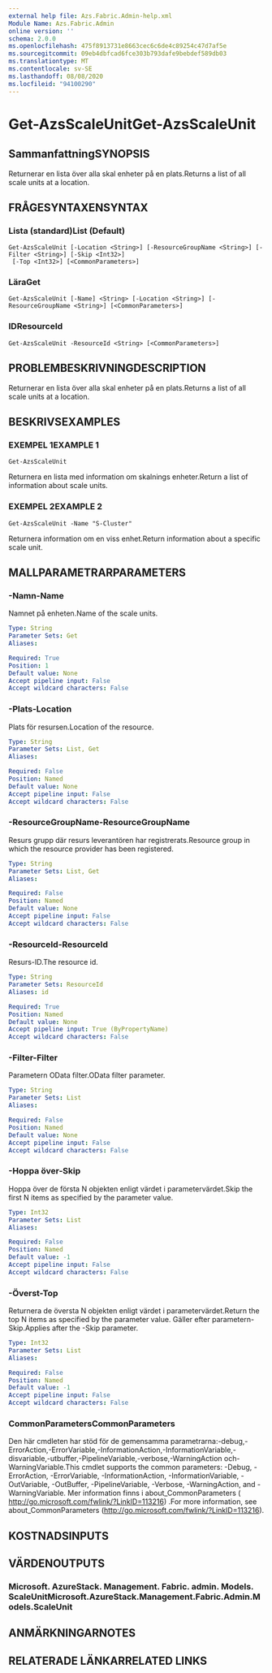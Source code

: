 ```yaml
---
external help file: Azs.Fabric.Admin-help.xml
Module Name: Azs.Fabric.Admin
online version: ''
schema: 2.0.0
ms.openlocfilehash: 475f8913731e8663cec6c6de4c89254c47d7af5e
ms.sourcegitcommit: 09eb4dbfcad6fce303b793dafe9bebdef589db03
ms.translationtype: MT
ms.contentlocale: sv-SE
ms.lasthandoff: 08/08/2020
ms.locfileid: "94100290"
---
```

# <span data-ttu-id="bf794-101">Get-AzsScaleUnit</span><span class="sxs-lookup"><span data-stu-id="bf794-101">Get-AzsScaleUnit</span></span>

## <span data-ttu-id="bf794-102">Sammanfattning</span><span class="sxs-lookup"><span data-stu-id="bf794-102">SYNOPSIS</span></span>
<span data-ttu-id="bf794-103">Returnerar en lista över alla skal enheter på en plats.</span><span class="sxs-lookup"><span data-stu-id="bf794-103">Returns a list of all scale units at a location.</span></span>

## <span data-ttu-id="bf794-104">FRÅGESYNTAXEN</span><span class="sxs-lookup"><span data-stu-id="bf794-104">SYNTAX</span></span>

### <span data-ttu-id="bf794-105">Lista (standard)</span><span class="sxs-lookup"><span data-stu-id="bf794-105">List (Default)</span></span>
```
Get-AzsScaleUnit [-Location <String>] [-ResourceGroupName <String>] [-Filter <String>] [-Skip <Int32>]
 [-Top <Int32>] [<CommonParameters>]
```

### <span data-ttu-id="bf794-106">Lära</span><span class="sxs-lookup"><span data-stu-id="bf794-106">Get</span></span>
```
Get-AzsScaleUnit [-Name] <String> [-Location <String>] [-ResourceGroupName <String>] [<CommonParameters>]
```

### <span data-ttu-id="bf794-107">ID</span><span class="sxs-lookup"><span data-stu-id="bf794-107">ResourceId</span></span>
```
Get-AzsScaleUnit -ResourceId <String> [<CommonParameters>]
```

## <span data-ttu-id="bf794-108">PROBLEMBESKRIVNING</span><span class="sxs-lookup"><span data-stu-id="bf794-108">DESCRIPTION</span></span>
<span data-ttu-id="bf794-109">Returnerar en lista över alla skal enheter på en plats.</span><span class="sxs-lookup"><span data-stu-id="bf794-109">Returns a list of all scale units at a location.</span></span>

## <span data-ttu-id="bf794-110">BESKRIVS</span><span class="sxs-lookup"><span data-stu-id="bf794-110">EXAMPLES</span></span>

### <span data-ttu-id="bf794-111">EXEMPEL 1</span><span class="sxs-lookup"><span data-stu-id="bf794-111">EXAMPLE 1</span></span>
```
Get-AzsScaleUnit
```

<span data-ttu-id="bf794-112">Returnera en lista med information om skalnings enheter.</span><span class="sxs-lookup"><span data-stu-id="bf794-112">Return a list of information about scale units.</span></span>

### <span data-ttu-id="bf794-113">EXEMPEL 2</span><span class="sxs-lookup"><span data-stu-id="bf794-113">EXAMPLE 2</span></span>
```
Get-AzsScaleUnit -Name "S-Cluster"
```

<span data-ttu-id="bf794-114">Returnera information om en viss enhet.</span><span class="sxs-lookup"><span data-stu-id="bf794-114">Return information about a specific scale unit.</span></span>

## <span data-ttu-id="bf794-115">MALLPARAMETRAR</span><span class="sxs-lookup"><span data-stu-id="bf794-115">PARAMETERS</span></span>

### <span data-ttu-id="bf794-116">-Namn</span><span class="sxs-lookup"><span data-stu-id="bf794-116">-Name</span></span>
<span data-ttu-id="bf794-117">Namnet på enheten.</span><span class="sxs-lookup"><span data-stu-id="bf794-117">Name of the scale units.</span></span>

```yaml
Type: String
Parameter Sets: Get
Aliases:

Required: True
Position: 1
Default value: None
Accept pipeline input: False
Accept wildcard characters: False
```

### <span data-ttu-id="bf794-118">-Plats</span><span class="sxs-lookup"><span data-stu-id="bf794-118">-Location</span></span>
<span data-ttu-id="bf794-119">Plats för resursen.</span><span class="sxs-lookup"><span data-stu-id="bf794-119">Location of the resource.</span></span>

```yaml
Type: String
Parameter Sets: List, Get
Aliases:

Required: False
Position: Named
Default value: None
Accept pipeline input: False
Accept wildcard characters: False
```

### <span data-ttu-id="bf794-120">-ResourceGroupName</span><span class="sxs-lookup"><span data-stu-id="bf794-120">-ResourceGroupName</span></span>
<span data-ttu-id="bf794-121">Resurs grupp där resurs leverantören har registrerats.</span><span class="sxs-lookup"><span data-stu-id="bf794-121">Resource group in which the resource provider has been registered.</span></span>

```yaml
Type: String
Parameter Sets: List, Get
Aliases:

Required: False
Position: Named
Default value: None
Accept pipeline input: False
Accept wildcard characters: False
```

### <span data-ttu-id="bf794-122">-ResourceId</span><span class="sxs-lookup"><span data-stu-id="bf794-122">-ResourceId</span></span>
<span data-ttu-id="bf794-123">Resurs-ID.</span><span class="sxs-lookup"><span data-stu-id="bf794-123">The resource id.</span></span>

```yaml
Type: String
Parameter Sets: ResourceId
Aliases: id

Required: True
Position: Named
Default value: None
Accept pipeline input: True (ByPropertyName)
Accept wildcard characters: False
```

### <span data-ttu-id="bf794-124">-Filter</span><span class="sxs-lookup"><span data-stu-id="bf794-124">-Filter</span></span>
<span data-ttu-id="bf794-125">Parametern OData filter.</span><span class="sxs-lookup"><span data-stu-id="bf794-125">OData filter parameter.</span></span>

```yaml
Type: String
Parameter Sets: List
Aliases:

Required: False
Position: Named
Default value: None
Accept pipeline input: False
Accept wildcard characters: False
```

### <span data-ttu-id="bf794-126">-Hoppa över</span><span class="sxs-lookup"><span data-stu-id="bf794-126">-Skip</span></span>
<span data-ttu-id="bf794-127">Hoppa över de första N objekten enligt värdet i parametervärdet.</span><span class="sxs-lookup"><span data-stu-id="bf794-127">Skip the first N items as specified by the parameter value.</span></span>

```yaml
Type: Int32
Parameter Sets: List
Aliases:

Required: False
Position: Named
Default value: -1
Accept pipeline input: False
Accept wildcard characters: False
```

### <span data-ttu-id="bf794-128">-Överst</span><span class="sxs-lookup"><span data-stu-id="bf794-128">-Top</span></span>
<span data-ttu-id="bf794-129">Returnera de översta N objekten enligt värdet i parametervärdet.</span><span class="sxs-lookup"><span data-stu-id="bf794-129">Return the top N items as specified by the parameter value.</span></span>
<span data-ttu-id="bf794-130">Gäller efter parametern-Skip.</span><span class="sxs-lookup"><span data-stu-id="bf794-130">Applies after the -Skip parameter.</span></span>

```yaml
Type: Int32
Parameter Sets: List
Aliases:

Required: False
Position: Named
Default value: -1
Accept pipeline input: False
Accept wildcard characters: False
```

### <span data-ttu-id="bf794-131">CommonParameters</span><span class="sxs-lookup"><span data-stu-id="bf794-131">CommonParameters</span></span>
<span data-ttu-id="bf794-132">Den här cmdleten har stöd för de gemensamma parametrarna:-debug,-ErrorAction,-ErrorVariable,-InformationAction,-InformationVariable,-disvariable,-utbuffer,-PipelineVariable,-verbose,-WarningAction och-WarningVariable.</span><span class="sxs-lookup"><span data-stu-id="bf794-132">This cmdlet supports the common parameters: -Debug, -ErrorAction, -ErrorVariable, -InformationAction, -InformationVariable, -OutVariable, -OutBuffer, -PipelineVariable, -Verbose, -WarningAction, and -WarningVariable.</span></span> <span data-ttu-id="bf794-133">Mer information finns i about_CommonParameters ( http://go.microsoft.com/fwlink/?LinkID=113216) .</span><span class="sxs-lookup"><span data-stu-id="bf794-133">For more information, see about_CommonParameters (http://go.microsoft.com/fwlink/?LinkID=113216).</span></span>

## <span data-ttu-id="bf794-134">KOSTNADS</span><span class="sxs-lookup"><span data-stu-id="bf794-134">INPUTS</span></span>

## <span data-ttu-id="bf794-135">VÄRDEN</span><span class="sxs-lookup"><span data-stu-id="bf794-135">OUTPUTS</span></span>

### <span data-ttu-id="bf794-136">Microsoft. AzureStack. Management. Fabric. admin. Models. ScaleUnit</span><span class="sxs-lookup"><span data-stu-id="bf794-136">Microsoft.AzureStack.Management.Fabric.Admin.Models.ScaleUnit</span></span>

## <span data-ttu-id="bf794-137">ANMÄRKNINGAR</span><span class="sxs-lookup"><span data-stu-id="bf794-137">NOTES</span></span>

## <span data-ttu-id="bf794-138">RELATERADE LÄNKAR</span><span class="sxs-lookup"><span data-stu-id="bf794-138">RELATED LINKS</span></span>
